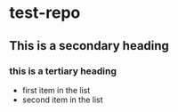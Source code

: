 # test-repo
## This is a secondary heading 
### this is a tertiary heading
* first item in the list
* second item in the list
